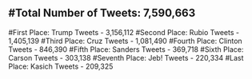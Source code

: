 #Total Number of Tweets: 7,590,663 
---
#First Place: Trump Tweets - 3,156,112
#Second Place: Rubio Tweets - 1,405,139
#Third Place: Cruz Tweets - 1,081,490
#Fourth Place: Clinton Tweets - 846,390
#Fifth Place: Sanders Tweets - 369,718
#Sixth Place: Carson Tweets - 303,138
#Seventh Place: Jeb! Tweets - 220,334
#Last Place: Kasich Tweets - 209,325
